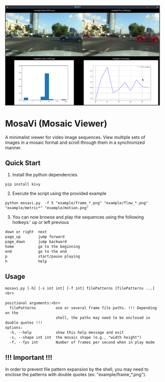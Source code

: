 ![](example/screenshot.png)

# MosaVi (Mosaic Viewer)

A minimalist viewer for video image sequences. View multiple sets of images in a mosaic format and scroll through them in a synchronized manner.

## Quick Start
1. Install the python dependencies
```
pip install kivy
```
2. Execute the script using the provided example
```
python mosavi.py  -f 5 "example/frame_*.png" "example/flow_*.png" "example/metric*" "example/motion.png"
```
3.  You can now browse and play the sequences using the following hotkeys:'
up or left     previous

```
down or right  next
page_up        jump forward
page_down      jump backward
home           go to the beginning
end            go to the end
p              start/pause playing
h              help
```

## Usage
```
mosavi.py [-h] [-s int int] [-f int] filePatterns [filePatterns ...]<br>

positional arguments:<br>
  filePatterns         one or several frame file paths. !!! Depending on the
                       shell, the paths may need to be enclosed in double quotes !!!
options:
  -h, --help           show this help message and exit
  -s, --shape int int  the mosaic shape (e.g., "width height")
  -f, --fps int        Number of frames per second when in play mode

```

## !!! Important !!!
In order to prevent file pattern expansion by the shell, you may need to enclose the patterns with double quotes (ex: "example/frame_*.png").
